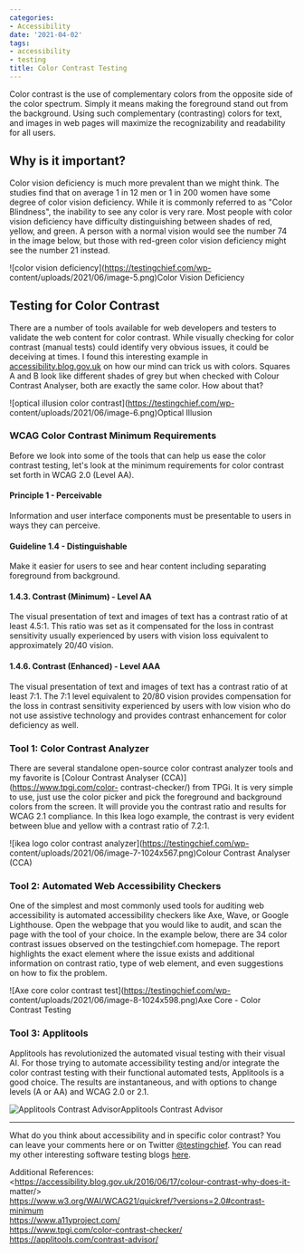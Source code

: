 ```yaml
---
categories:
- Accessibility
date: '2021-04-02'
tags:
- accessibility
- testing
title: Color Contrast Testing
---
```


Color contrast is the use of complementary colors from the opposite side of
the color spectrum. Simply it means making the foreground stand out from the
background. Using such complementary (contrasting) colors for text, and images
in web pages will maximize the recognizability and readability for all users.

## Why is it important?

Color vision deficiency is much more prevalent than we might think. The
studies find that on average 1 in 12 men or 1 in 200 women have some degree of
color vision deficiency. While it is commonly referred to as "Color
Blindness", the inability to see any color is very rare. Most people with
color vision deficiency have difficulty distinguishing between shades of red,
yellow, and green. A person with a normal vision would see the number 74 in
the image below, but those with red-green color vision deficiency might see
the number 21 instead.

![color vision deficiency](https://testingchief.com/wp-
content/uploads/2021/06/image-5.png)Color Vision Deficiency

## Testing for Color Contrast

There are a number of tools available for web developers and testers to
validate the web content for color contrast. While visually checking for color
contrast (manual tests) could identify very obvious issues, it could be
deceiving at times. I found this interesting example in
[accessibility.blog.gov.uk](https://accessibility.blog.gov.uk/) on how our
mind can trick us with colors. Squares A and B look like different shades of
grey but when checked with Colour Contrast Analyser, both are exactly the same
color. How about that?

![optical illusion color contrast](https://testingchief.com/wp-
content/uploads/2021/06/image-6.png)Optical Illusion

### WCAG Color Contrast Minimum Requirements

Before we look into some of the tools that can help us ease the color contrast
testing, let's look at the minimum requirements for color contrast set forth
in WCAG 2.0 (Level AA).

#### Principle 1 - Perceivable

Information and user interface components must be presentable to users in ways
they can perceive.

#### Guideline 1.4 - Distinguishable

Make it easier for users to see and hear content including separating
foreground from background.

#### 1.4.3. Contrast (Minimum) - Level AA

The visual presentation of text and images of text has a contrast ratio of at
least 4.5:1. This ratio was set as it compensated for the loss in contrast
sensitivity usually experienced by users with vision loss equivalent to
approximately 20/40 vision.

#### 1.4.6. Contrast (Enhanced) - Level AAA

The visual presentation of text and images of text has a contrast ratio of at
least 7:1. The 7:1 level equivalent to 20/80 vision provides compensation for
the loss in contrast sensitivity experienced by users with low vision who do
not use assistive technology and provides contrast enhancement for color
deficiency as well.

### Tool 1: Color Contrast Analyzer

There are several standalone open-source color contrast analyzer tools and my
favorite is [Colour Contrast Analyser (CCA)](https://www.tpgi.com/color-
contrast-checker/) from TPGi. It is very simple to use, just use the color
picker and pick the foreground and background colors from the screen. It will
provide you the contrast ratio and results for WCAG 2.1 compliance. In this
Ikea logo example, the contrast is very evident between blue and yellow with a
contrast ratio of 7.2:1.

![ikea logo color contrast analyzer](https://testingchief.com/wp-
content/uploads/2021/06/image-7-1024x567.png)Colour Contrast Analyser (CCA)

### Tool 2: Automated Web Accessibility Checkers

One of the simplest and most commonly used tools for auditing web
accessibility is automated accessibility checkers like Axe, Wave, or Google
Lighthouse. Open the webpage that you would like to audit, and scan the page
with the tool of your choice. In the example below, there are 34 color
contrast issues observed on the testingchief.com homepage. The report
highlights the exact element where the issue exists and additional information
on contrast ratio, type of web element, and even suggestions on how to fix the
problem.

![Axe core color contrast test](https://testingchief.com/wp-
content/uploads/2021/06/image-8-1024x598.png)Axe Core - Color Contrast Testing

### Tool 3: Applitools

Applitools has revolutionized the automated visual testing with their visual
AI. For those trying to automate accessibility testing and/or integrate the
color contrast testing with their functional automated tests, Applitools is a
good choice. The results are instantaneous, and with options to change levels
(A or AA) and WCAG 2.0 or 2.1.

![Applitools Contrast
Advisor](https://applitools.com/docs/features/images/accessibility_editor_overview.png)Applitools
Contrast Advisor

* * *

What do you think about accessibility and in specific color contrast? You can
leave your comments here or on Twitter
[@testingchief](https://twitter.com/testingchief). You can read my other
interesting software testing blogs [here](https://testingchief.com/blog/).

Additional References:  
<https://accessibility.blog.gov.uk/2016/06/17/colour-contrast-why-does-it-
matter/>  
<https://www.w3.org/WAI/WCAG21/quickref/?versions=2.0#contrast-minimum>  
<https://www.a11yproject.com/>  
<https://www.tpgi.com/color-contrast-checker/>  
<https://applitools.com/contrast-advisor/>